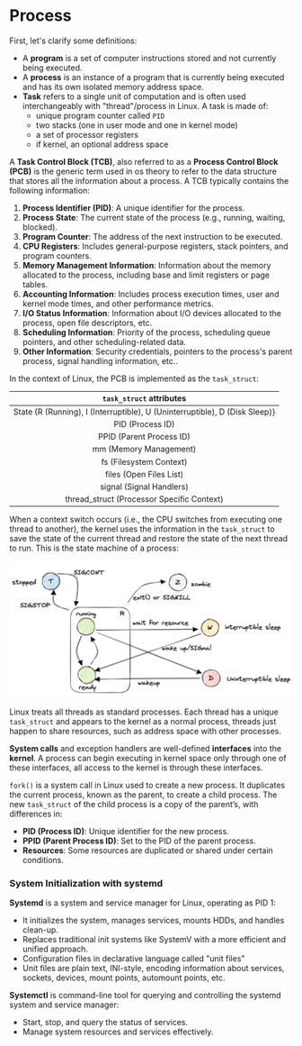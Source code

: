 # Process

First, let's clarify some definitions:

- A **program** is a set of computer instructions stored and not currently being executed. 
- A **process** is an instance of a program that is currently being executed and has its own isolated memory address space.
- **Task** refers to a single unit of computation and is often used interchangeably with "thread"/process in Linux. A task is made of:
	- unique program counter called `PID`
	- two stacks (one in user mode and one in kernel mode)
	- a set of processor registers
	- if kernel, an optional address space

A **Task Control Block (TCB)**, also referred to as a **Process Control Block (PCB)** is the generic term used in os theory to refer to the data structure that stores all the information about a process. A TCB typically contains the following information:

1. **Process Identifier (PID)**: A unique identifier for the process.
2. **Process State**: The current state of the process (e.g., running, waiting, blocked).
3. **Program Counter**: The address of the next instruction to be executed.
4. **CPU Registers**: Includes general-purpose registers, stack pointers, and program counters.
5. **Memory Management Information**: Information about the memory allocated to the process, including base and limit registers or page tables.
6. **Accounting Information**: Includes process execution times, user and kernel mode times, and other performance metrics.
7. **I/O Status Information**: Information about I/O devices allocated to the process, open file descriptors, etc.
8. **Scheduling Information**: Priority of the process, scheduling queue pointers, and other scheduling-related data.
9. **Other Information**: Security credentials, pointers to the process's parent process, signal handling information, etc.​​​​.

In the context of Linux, the PCB is implemented as the `task_struct`: 

|                          `task_struct` attributes                           |
| :-------------------------------------------------------------------------: |
| State {R (Running), I (Interruptible), U (Uninterruptible), D (Disk Sleep)} |
|                              PID (Process ID)                               |
|                          PPID (Parent Process ID)                           |
|                           mm (Memory Management)                            |
|                           fs (Filesystem Context)                           |
|                           files (Open Files List)                           |
|                          signal (Signal Handlers)                           |
|                 thread_struct (Processor Specific Context)                  |


When a context switch occurs (i.e., the CPU switches from executing one thread to another), the kernel uses the information in the `task_struct` to save the state of the current thread and restore the state of the next thread to run.
This is the state machine of a process: 

![](images/0fbb3bc5f8d6d9c9bf62a20044ee6bc5.png)


Linux treats all threads as standard processes. Each thread has a unique `task_struct` and appears to the kernel as a normal process, threads just happen to share resources, such as address space with other processes.

**System calls** and exception handlers are well-defined **interfaces** into the **kernel**. A process can begin executing in kernel space only through one of these interfaces, all access to the kernel is through these interfaces.

`fork()` is a system call in Linux used to create a new process. It duplicates the current process, known as the parent, to create a child process. The new `task_struct` of the child process is a copy of the parent’s, with differences in:

- **PID (Process ID)**: Unique identifier for the new process.
- **PPID (Parent Process ID)**: Set to the PID of the parent process.
- **Resources**: Some resources are duplicated or shared under certain conditions.

### System Initialization with systemd

**Systemd** is a system and service manager for Linux, operating as PID 1:

- It initializes the system, manages services, mounts HDDs, and handles clean-up.
- Replaces traditional init systems like SystemV with a more efficient and unified approach.
- Configuration files in declarative language called "unit files"
- Unit files are plain text, INI-style, encoding information about services, sockets, devices, mount points, automount points, etc.

**Systemctl** is command-line tool for querying and controlling the systemd system and service manager:

- Start, stop, and query the status of services.
- Manage system resources and services effectively.
